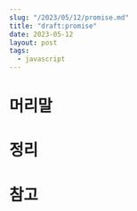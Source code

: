 ```yaml
---
slug: "/2023/05/12/promise.md"
title: "draft:promise"
date: 2023-05-12
layout: post
tags:
  - javascript
---
```


# 머리말

# 정리

# 참고
